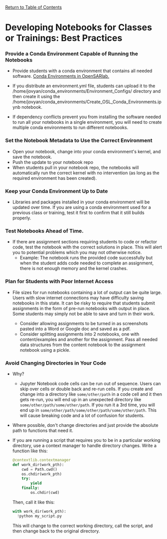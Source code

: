 [Return to Table of Contents](../user.md)

# Developing Notebooks for Classes or Trainings: Best Practices

### Provide a Conda Environment Capable of Running the Notebooks

* Provide students with a conda environment that contains all needed software. [Conda Environments in OpenSARlab.](conda_environments.md)

* If you distribute an environment.yml file, students can upload it to the /home/jovyan/conda_environments/Environment_Configs/ directory and then create it using the /home/jovyan/conda_environments/Create_OSL_Conda_Environments.ipynb notebook.

* If dependency conflicts prevent you from installing the software needed to run all your notebooks in a single environment, you will need to create multiple conda environments to run different notebooks.

### Set the Notebook Metadata to Use the Correct Environment

* Open your notebook, change into your conda environment's kernel, and save the notebook.
* Push the update to your notebook repo
* When students pull in your notebook repo, the notebooks will automatically run the correct kernel with no intervention (as long as the required environment has been created).

### Keep your Conda Environment Up to Date

* Libraries and packages installed in your conda environment will be updated over time. If you are using a conda environment used for a previous class or training, test it first to confirm that it still builds properly. 

### Test Notebooks Ahead of Time.

* If there are assignment sections requiring students to code or refactor code, test the notebook with the correct solutions in place. This will alert you to potential problems which you may not otherwise notice.
    * Example: The notebook runs the provided code successfully but when the student adds code needed to complete an assignment, there is not enough memory and the kernel crashes.

### Plan for Students with Poor Internet Access

* File sizes for run notebooks containing a lot of output can be quite large. Users with slow internet connections may have difficulty saving notebooks in this state. It can be risky to require that students submit assignments in the form of pre-run notebooks with output in place. Some students may simply not be able to save and turn in their work.

    * Consider allowing assignments to be turned in as screenshots pasted into a Word or Google doc and saved as a pdf.
    * Consider splitting assignments into 2 notebooks, one with content/examples and another for the assignment. Pass all needed data structures from the content notebook to the assignment notebook using a pickle.
    
### Avoid Changing Directories in Your Code

* Why?
    * Jupyter Notebook code cells can be run out of sequence. Users can skip over cells or double back and re-run cells. If you create and change into a directory like `some/other/path` in a code cell and it then gets re-run, you will end up in an unexpected directory like `some/other/path/some/other/path`. If you run it a 3rd time, you will end up in `some/other/path/some/other/path/some/other/path`. This will cause breaking code and a lot of confusion for students.
    
* Where possible, don't change directories and just provide the absolute path to functions that need it.

* If you are running a script that requires you to be in a particular working directory, use a context manager to handle directory changes. Write a function like this:

    ```python
    @contextlib.contextmanager
    def work_dir(work_pth):
        cwd = Path.cwd()
        os.chdir(work_pth)
        try:
            yield
        finally:
            os.chdir(cwd)
    ``` 

    Then, call it like this:
    
    ```python
    with work_dir(work_pth):
      !python my_script.py  
    ```
  
  This will change to the correct working directory, call the script, and then change back to the original directory.
  
  

    

    